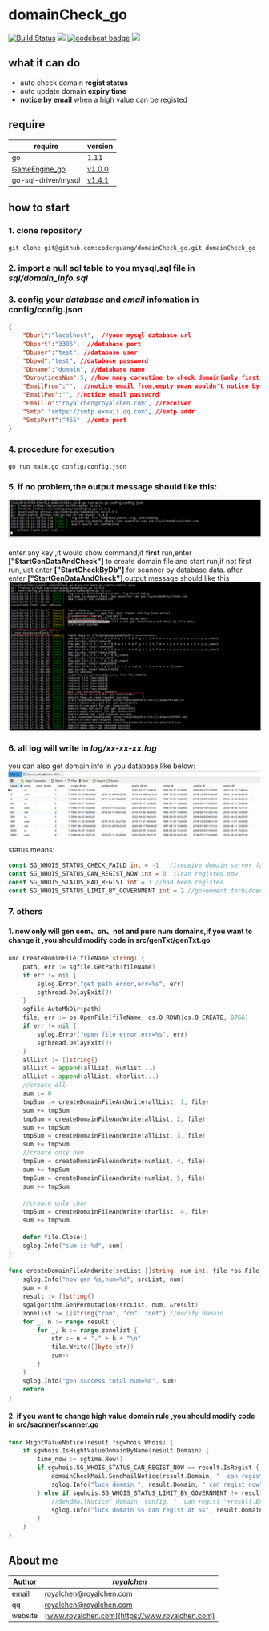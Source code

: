 domainCheck_go
====

[![Build Status](https://travis-ci.org/coderguang/domainCheck_go.svg?branch=master)](https://travis-ci.org/coderguang/domainCheck_go)
![](https://img.shields.io/badge/language-golang-orange.svg)
[![codebeat badge](https://codebeat.co/badges/2e45edb1-1595-43a6-94eb-4a6f8f63f5d9)](https://codebeat.co/projects/github-com-coderguang-domaincheck_go-master)
[![](https://img.shields.io/badge/wp-@royalchen-blue.svg)](https://www.royalchen.com)


## what it can do
* auto check domain **regist status**
* auto update domain **expiry time**
* **notice by email** when a high value can be registed

## require
require | version
------ | ------
go | 1.11
[GameEngine_go](https://github.com/coderguang/GameEngine_go) | [v1.0.0](https://github.com/coderguang/GameEngine_go)
go-sql-driver/mysql | [v1.4.1 ](https://github.com/go-sql-driver/mysql)


## how to start
### 1. clone repository 
```shell
git clone git@github.com:coderguang/domainCheck_go.git domainCheck_go
```

### 2. import a null sql table to you mysql,sql file in **_sql/domain_info.sql_** 

### 3. config your *database* and *email* infomation in **config/config.json**
```json
{
    "Dburl":"localhost",  //your mysql database url
    "Dbport":"3306",  //database port
    "Dbuser":"test", //database user
    "Dbpwd":"test", //database password
    "Dbname":"domain", //database name
    "DoroutinesNum":5, //how many coroutine to check domain(only first run use)
    "EmailFrom":"",  //notice email from,empty mean wouldn't notice by email
    "EmailPwd":"", //notice email password
    "EmailTo":"royalchen@royalchen.com", //receiver 
    "Smtp":"smtps://smtp.exmail.qq.com", //smtp addr
    "SmtpPort":"465"  //smtp port
}
```

### 4. procedure for execution
```shell
go run main.go config/config.json
```
### 5. if no problem,the output message should like this:
 ![run img](https://github.com/coderguang/img/blob/master/domainCheck_go/run.png)
 
 enter any key ,it would show command,if **first** run,enter **["StartGenDataAndCheck"]** to create domain file and start run,if not first run,just enter **["StartCheckByDb"]** for scanner by database data.
  after enter **["StartGenDataAndCheck"]**,output message should like this
  ![run_ok img](https://github.com/coderguang/img/blob/master/domainCheck_go/run_ok.png)
  
### 6. all log will write in _log/xx-xx-xx.log_
   you can also get domain info in you database,like below:
   ![domain](https://github.com/coderguang/img/blob/master/domainCheck_go/domain.png)
   
   status means:
   ```go
   const SG_WHOIS_STATUS_CHECK_FAILD int = -1   //receive domain server failed,will recheck in next time
   const SG_WHOIS_STATUS_CAN_REGIST_NOW int = 0  //can registed now
   const SG_WHOIS_STATUS_HAD_REGIST int = 1 //had been registed
   const SG_WHOIS_STATUS_LIMIT_BY_GOVERNMENT int = 2 //govenment forbidden,if you search cn ,you will get this
   ```
   
### 7. others
#### 1. now only will gen com、cn、net and pure num domains,if you want to change it ,you should modify code in src/genTxt/genTxt.go 
```go
unc CreateDominFile(fileName string) {
	path, err := sgfile.GetPath(fileName)
	if err != nil {
		sglog.Error("get path error,err=%s", err)
		sgthread.DelayExit(2)
	}
	sgfile.AutoMkDir(path)
	file, err := os.OpenFile(fileName, os.O_RDWR|os.O_CREATE, 0766)
	if err != nil {
		sglog.Error("open file error,err=%s", err)
		sgthread.DelayExit(2)
	}
	allList := []string{}
	allList = append(allList, numlist...)
	allList = append(allList, charlist...)
	//create all
	sum := 0
	tmpSum := createDomainFileAndWrite(allList, 1, file)
	sum += tmpSum
	tmpSum = createDomainFileAndWrite(allList, 2, file)
	sum += tmpSum
	tmpSum = createDomainFileAndWrite(allList, 3, file)
	sum += tmpSum
	//create only num
	tmpSum = createDomainFileAndWrite(numlist, 4, file)
	sum += tmpSum
	tmpSum = createDomainFileAndWrite(numlist, 5, file)
	sum += tmpSum

	//create only char
	tmpSum = createDomainFileAndWrite(charlist, 4, file)
	sum += tmpSum

	defer file.Close()
	sglog.Info("sum is %d", sum)
}

func createDomainFileAndWrite(srcList []string, num int, file *os.File) (sum int) {
	sglog.Info("now gen %s,num=%d", srcList, num)
	sum = 0
	result := []string{}
	sgalgorithm.GenPermutation(srcList, num, &result)
	zonelist := []string{"com", "cn", "net"} //modify domain
	for _, n := range result {
		for _, k := range zonelist {
			str := n + "." + k + "\n"
			file.Write([]byte(str))
			sum++
		}
	}
	sglog.Info("gen success total num=%d", sum)
	return
}
```
#### 2. if you want to change high value domain rule ,you should modify code in src/sacnner/scanner.go
```go
func HightValueNotice(result *sgwhois.Whois) {
	if sgwhois.IsHightValueDomainByName(result.Domain) {
		time_now := sgtime.New()
		if sgwhois.SG_WHOIS_STATUS_CAN_REGIST_NOW == result.IsRegist {
			domainCheckMail.SendMailNotice(result.Domain, "  can regist now")
			sglog.Info("luck domain ", result.Domain, " can regist now")
		} else if sgwhois.SG_WHOIS_STATUS_LIMIT_BY_GOVERNMENT != result.IsRegist && result.ExpiryDt.Before(time_now) {
			//SendMailNotice( domain, config, "  can regist "+result.ExpiryDtStr)
			sglog.Info("luck domain %s can regist at %s", result.Domain, result.ExpiryDtStr)
		}
	}
}
```

## About me

**Author** | _[royalchen](https://www.royalchen.com)_
---------- | -----------------
email  | royalchen@royalchen.com
qq  | royalchen@royalchen.com
website | [www.royalchen.com](https://www.royalchen.com)
  
 
 
 

